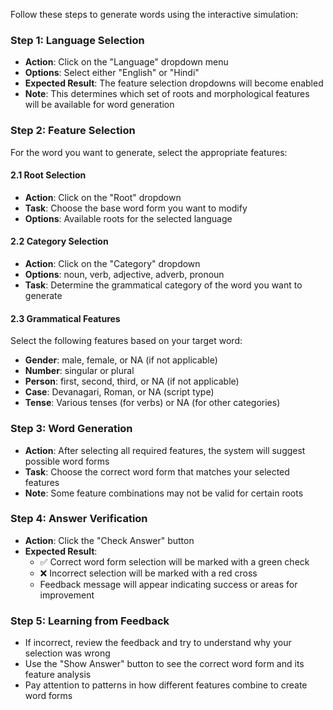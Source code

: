 Follow these steps to generate words using the interactive simulation:

### Step 1: Language Selection
- **Action**: Click on the "Language" dropdown menu
- **Options**: Select either "English" or "Hindi"
- **Expected Result**: The feature selection dropdowns will become enabled
- **Note**: This determines which set of roots and morphological features will be available for word generation

### Step 2: Feature Selection

For the word you want to generate, select the appropriate features:

#### 2.1 Root Selection
- **Action**: Click on the "Root" dropdown
- **Task**: Choose the base word form you want to modify
- **Options**: Available roots for the selected language

#### 2.2 Category Selection
- **Action**: Click on the "Category" dropdown
- **Options**: noun, verb, adjective, adverb, pronoun
- **Task**: Determine the grammatical category of the word you want to generate

#### 2.3 Grammatical Features
Select the following features based on your target word:

- **Gender**: male, female, or NA (if not applicable)
- **Number**: singular or plural
- **Person**: first, second, third, or NA (if not applicable)
- **Case**: Devanagari, Roman, or NA (script type)
- **Tense**: Various tenses (for verbs) or NA (for other categories)

### Step 3: Word Generation
- **Action**: After selecting all required features, the system will suggest possible word forms
- **Task**: Choose the correct word form that matches your selected features
- **Note**: Some feature combinations may not be valid for certain roots

### Step 4: Answer Verification
- **Action**: Click the "Check Answer" button
- **Expected Result**:
  - ✅ Correct word form selection will be marked with a green check
  - ❌ Incorrect selection will be marked with a red cross
  - Feedback message will appear indicating success or areas for improvement

### Step 5: Learning from Feedback
- If incorrect, review the feedback and try to understand why your selection was wrong
- Use the "Show Answer" button to see the correct word form and its feature analysis
- Pay attention to patterns in how different features combine to create word forms
